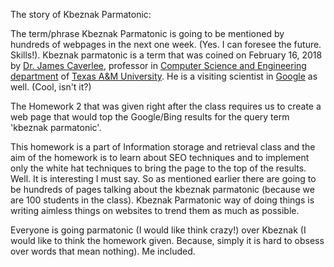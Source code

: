 The story of Kbeznak Parmatonic:

The term/phrase Kbeznak Parmatonic is going to be mentioned by hundreds of webpages in the next one week. (Yes. I can foresee the future. Skills!). Kbeznak parmatonic is a term that was coined on February 16, 2018 by [Dr. James Caverlee](http://faculty.cse.tamu.edu/caverlee/), professor in [Computer Science and Engineering department](http://engineering.tamu.edu/cse.html) of [Texas A&M University](https://www.tamu.edu/). He is a visiting scientist in [Google](https://www.google.com/) as well. (Cool, isn't it?)



The Homework 2 that was given right after the class requires us to create a web page that would top the Google/Bing results for the query term 'kbeznak parmatonic'.



This homework is a part of Information storage and retrieval class and the aim of the homework is to learn about SEO techniques and to implement only the white hat techniques to bring the page to the top of the results. Well. It is interesting I must say. So as mentioned earlier there are going to be hundreds of pages talking about the kbeznak parmatonic (because we are 100 students in the class). Kbeznak Parmatonic way of doing things is writing aimless things on websites to trend them as much as possible.

Everyone is going parmatonic (I would like think crazy!) over Kbeznak (I would like to think the homework given. Because, simply it is hard to obsess over words that mean nothing). Me included. 
